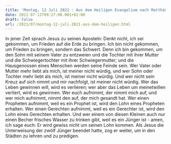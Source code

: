 ```yaml
---
title: 'Montag, 12 Juli 2021 : Aus dem Heiligen Evangelium nach Matthäus - Mt 10,34-42.11,1.'
date: 2021-07-12T09:27:00.001+02:00
draft: false
url: /2021/07/montag-12-juli-2021-aus-dem-heiligen.html
---
```


In jener Zeit sprach Jesus zu seinen Aposteln: Denkt nicht, ich sei gekommen, um Frieden auf die Erde zu bringen. Ich bin nicht gekommen, um Frieden zu bringen, sondern das Schwert. Denn ich bin gekommen, um den Sohn mit seinem Vater zu entzweien und die Tochter mit ihrer Mutter und die Schwiegertochter mit ihrer Schwiegermutter; und die Hausgenossen eines Menschen werden seine Feinde sein. Wer Vater oder Mutter mehr liebt als mich, ist meiner nicht würdig, und wer Sohn oder Tochter mehr liebt als mich, ist meiner nicht würdig. Und wer nicht sein Kreuz auf sich nimmt und mir nachfolgt, ist meiner nicht würdig. Wer das Leben gewinnen will, wird es verlieren; wer aber das Leben um meinetwillen verliert, wird es gewinnen. Wer euch aufnimmt, der nimmt mich auf, und wer mich aufnimmt, nimmt den auf, der mich gesandt hat. Wer einen Propheten aufnimmt, weil es ein Prophet ist, wird den Lohn eines Propheten erhalten. Wer einen Gerechten aufnimmt, weil es ein Gerechter ist, wird den Lohn eines Gerechten erhalten. Und wer einem von diesen Kleinen auch nur einen Becher frisches Wasser zu trinken gibt, weil es ein Jünger ist - amen, ich sage euch: Er wird gewiss nicht um seinen Lohn kommen. Als Jesus die Unterweisung der zwölf Jünger beendet hatte, zog er weiter, um in den Städten zu lehren und zu predigen.